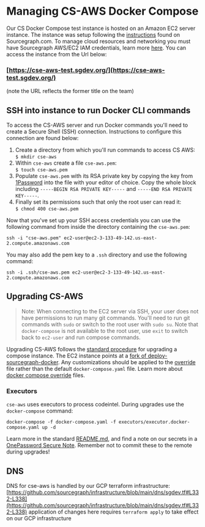 # Managing CS-AWS Docker Compose

Our CS Docker Compose test instance is hosted on an Amazon EC2 server instance. The instance was setup following the [instructions](https://docs.sourcegraph.com/admin/install/docker-compose/aws) found on Sourcegraph.com. To manage cloud resources and networking you must have Sourcegraph AWS/EC2 IAM credentials, learn more [here](https://team-sourcegraph.1password.com/vaults/dnrhbauihkhjs5ag6vszsme45a/allitems/jgyewom5scogqn6ru53jn2hw2i). You can access the instance from the Url below:

### [https://cse-aws-test.sgdev.org/](https://cse-aws-test.sgdev.org/)

(note the URL reflects the former title on the team)

## SSH into instance to run Docker CLI commands

To access the CS-AWS server and run Docker commands you'll need to create a Secure Shell (SSH) connection. Instructions to configure this connection are found below:

1. Create a directory from which you'll run commands to access CS AWS:<br>`$ mkdir cse-aws`
2. Within `cse-aws` create a file `cse-aws.pem`:<br>`$ touch cse-aws.pem`
3. Populate `cse-aws.pem` with its RSA private key by copying the key from [1Password](https://my.1password.com/vaults/dnrhbauihkhjs5ag6vszsme45a/allitems/jrsavvo7cgknvzbnefya5oba3i) into the file with your editor of choice. Copy the whole block including `-----BEGIN RSA PRIVATE KEY-----` and `-----END RSA PRIVATE KEY-----`.
4. Finally set its permissions such that only the root user can read it:<br>`$ chmod 400 cse-aws.pem`<br>

Now that you've set up your SSH access credentials you can use the following command from inside the directory containing the `cse-aws.pem`:

```
ssh -i "cse-aws.pem" ec2-user@ec2-3-133-49-142.us-east-2.compute.amazonaws.com
```

You may also add the pem key to a `.ssh` directory and use the following command:

```
ssh -i .ssh/cse-aws.pem ec2-user@ec2-3-133-49-142.us-east-2.compute.amazonaws.com
```

## Upgrading CS-AWS

> Note: When connecting to the EC2 server via SSH, your user does not have permissions to run many git commands. You'll need to run git commands with `sudo` or switch to the root user with `sudo su`. Note that `docker-compose` is not available to the root user, use `exit` to switch back to `ec2-user` and run compose commands.

Upgrading CS-AWS follows the [standard procedure](https://docs.sourcegraph.com/admin/install/docker-compose/operations#upgrade) for upgrading a compose instance. The EC2 instance points at a [fork of deploy-sourcegraph-docker](https://github.com/sourcegraph/deploy-sourcegraph-cse-aws). Any customizations should be applied to the [override](https://github.com/sourcegraph/deploy-sourcegraph-cse-aws/blob/release/docker-compose/docker-compose.override.yaml) file rather than the default `docker-compose.yaml` file. Learn more about [docker compose override](https://docs.sourcegraph.com/admin/deploy/docker-compose/configuration#what-is-an-override-file) files.

### Executors

`cse-aws` uses executors to process codeintel. During upgrades use the `docker-compose` command:

```
docker-compose -f docker-compose.yaml -f executors/executor.docker-compose.yaml up -d
```

Learn more in the standard [README.md](https://github.com/sourcegraph/deploy-sourcegraph-cse-aws/tree/release/docker-compose/executors), and find a note on our secrets in a [OnePassword Secure Note](https://team-sourcegraph.1password.com/vaults/dnrhbauihkhjs5ag6vszsme45a/allitems/335rrus23htduvlyikqkgpzr6u). Remember not to commit these to the remote during upgrades!

## DNS

DNS for cse-aws is handled by our GCP terraform infrastructure: [https://github.com/sourcegraph/infrastructure/blob/main/dns/sgdev.tf#L332-L338](https://github.com/sourcegraph/infrastructure/blob/main/dns/sgdev.tf#L332-L338) application of changes here requires `terraform apply` to take effect on our GCP infrastructure
